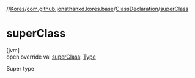 //[Kores](../../../index.md)/[com.github.jonathanxd.kores.base](../index.md)/[ClassDeclaration](index.md)/[superClass](super-class.md)

# superClass

[jvm]\
open override val [superClass](super-class.md): [Type](https://docs.oracle.com/javase/8/docs/api/java/lang/reflect/Type.html)

Super type
